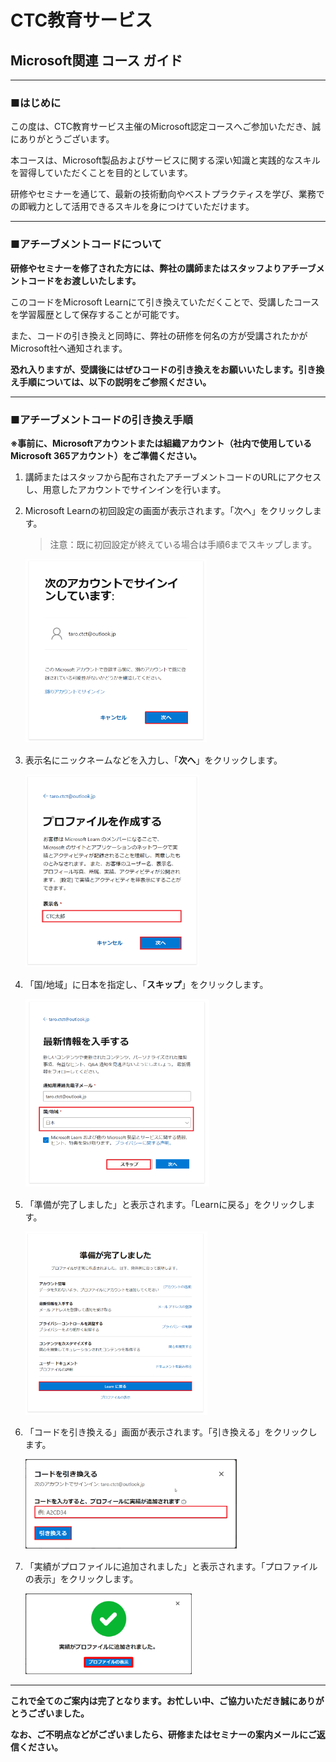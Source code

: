 # CTC教育サービス

## Microsoft関連 コース ガイド



------

### ■はじめに

この度は、CTC教育サービス主催のMicrosoft認定コースへご参加いただき、誠にありがとうございます。

本コースは、Microsoft製品およびサービスに関する深い知識と実践的なスキルを習得していただくことを目的としています。

研修やセミナーを通じて、最新の技術動向やベストプラクティスを学び、業務での即戦力として活用できるスキルを身につけていただけます。



------

### ■アチーブメントコードについて

**研修やセミナーを修了された方には、弊社の講師またはスタッフよりアチーブメントコードをお渡しいたします。**

このコードをMicrosoft Learnにて引き換えていただくことで、受講したコースを学習履歴として保存することが可能です。

また、コードの引き換えと同時に、弊社の研修を何名の方が受講されたかがMicrosoft社へ通知されます。

**恐れ入りますが、受講後にはぜひコードの引き換えをお願いいたします。引き換え手順については、以下の説明をご参照ください。**



------

### ■アチーブメントコードの引き換え手順

**※事前に、Microsoftアカウントまたは組織アカウント（社内で使用しているMicrosoft 365アカウント）をご準備ください。**

1. 講師またはスタッフから配布されたアチーブメントコードのURLにアクセスし、用意したアカウントでサインインを行います。

2. Microsoft Learnの初回設定の画面が表示されます。「次へ」をクリックします。

   > 注意：既に初回設定が終えている場合は手順6までスキップします。

   <img src="./media/Learn07.PNG" alt="Learn07" style="zoom:30%;" />　

   

3. 表示名にニックネームなどを入力し、「**次へ**」をクリックします。

   <img src="./media/Learn08.PNG" alt="Learn08" style="zoom:30%;" />　

   

4. 「国/地域」に日本を指定し、「**スキップ**」をクリックします。

   <img src="./media/Learn09.PNG" alt="Learn09" style="zoom:30%;" />　 

   

8. 「準備が完了しました」と表示されます。「Learnに戻る」をクリックします。

   <img src="./media/Learn13.PNG" alt="Learn13" style="zoom:30%;" /> 

   

9. 「コードを引き換える」画面が表示されます。「引き換える」をクリックします。

   <img src="./media/Learn18.PNG" alt="Learn18" style="zoom:33%;" />　

   

10. 「実績がプロファイルに追加されました」と表示されます。「プロファイルの表示」をクリックします。

     <img src="./media/Learn19.PNG" alt="Learn19" style="zoom:33%;" />



------

**これで全てのご案内は完了となります。お忙しい中、ご協力いただき誠にありがとうございました。**

**なお、ご不明点などがございましたら、研修またはセミナーの案内メールにご返信ください。**
